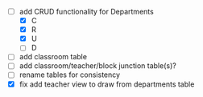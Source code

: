 - [ ] add CRUD functionality for Departments
  - [x] C
  - [x] R
  - [x] U
  - [ ] D
- [ ] add classroom table
- [ ] add classroom/teacher/block junction table(s)?
- [ ] rename tables for consistency
- [x] fix add teacher view to draw from departments table
